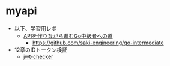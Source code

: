 # myapi

- 以下、学習用レポ
  - [APIを作りながら進むGo中級者への道](https://techbookfest.org/product/jXDAEU1dR53kbZkgtDm9zx?productVariantID=dvjtgpjw8VDTXNqKaanTVi)
    - <https://github.com/saki-engineering/go-intermediate>
- 12章のIDトークン検証
  - [jwt-checker](https://github.com/MatsuoTakuro/jwt-checker)
